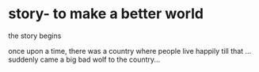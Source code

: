 # story- to make a better world 
the story begins

once upon a time, there was a country where people live happily till that ...
suddenly came a big bad wolf to the country...